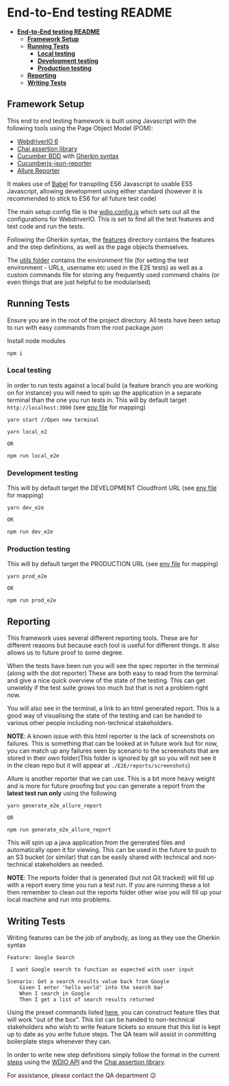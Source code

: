# **End-to-End testing README**

- [**End-to-End testing README**](#end-to-end-testing-readme)
  - [**Framework Setup**](#framework-setup)
  - [**Running Tests**](#running-tests)
    - [**Local testing**](#local-testing)
    - [**Development testing**](#development-testing)
    - [**Production testing**](#production-testing)
  - [**Reporting**](#reporting)
  - [**Writing Tests**](#writing-tests)

## **Framework Setup**

This end to end testing framework is built using Javascript with the following tools using the Page Object Model (POM):

- [WebdriverIO 6](https://webdriver.io/docs/api.html)
- [Chai assertion library](https://www.chaijs.com/)
- [Cucumber BDD](https://cucumber.io/) with [Gherkin syntax](https://cucumber.io/docs/gherkin/)
- [Cucumberjs-json-reporter](https://github.com/gkushang/cucumber-html-reporter)
- [Allure Reporter](http://allure.qatools.ru/)

It makes use of [Babel](https://babeljs.io/) for transpiling ES6 Javascript to usable ES5 Javascript, allowing development using either standard (however it is recommended to stick to ES6 for all future test code)

The main setup config file is the [wdio.config.js](wdio.conf.js) which sets out all the configurations for WebdriverIO. This is set to find all the test features and test code and run the tests.

Following the Gherkin syntax, the [features](./features) directory contains the features and the step definitions, as well as the page objects themselves.

The [utils folder](utils/) contains the environment file (for setting the test environment - URLs, username etc used in the E2E tests) as well as a custom commands file for storing any frequently used command chains (or even things that are just helpful to be modularised)

## **Running Tests**

Ensure you are in the root of the project directory. All tests have been setup to run with easy commands from the root package.json

Install node modules

    npm i

### **Local testing**

In order to run tests against a local build (a feature branch you are working on for instance) you will need to spin up the application in a separate terminal than the one you run tests in. This will by default target `http://localhost:3000` (see [env file](./utils/env.js) for mapping)

    yarn start //Open new terminal

    yarn local_e2

    OR

    npm run local_e2e

### **Development testing**

This will by default target the DEVELOPMENT Cloudfront URL (see [env file](./utils/env.js) for mapping)

    yarn dev_e2e

    OR

    npm run dev_e2e

### **Production testing**

This will by default target the PRODUCTION URL (see [env file](./utils/env.js) for mapping)

    yarn prod_e2e

    OR

    npm run prod_e2e

## **Reporting**

This framework uses several different reporting tools. These are for different reasons but because each tool is useful for different things. It also allows us to future proof to some degree.

When the tests have been run you will see the spec reporter in the terminal (along with the dot reporter)
These are both easy to read from the terminal and give a nice quick overview of the state of the testing. This can get unwieldy if the test suite grows too much but that is not a problem right now.

You will also see in the terminal, a link to an html generated report. This is a good way of visualising the state of the testing and can be handed to various other people including non-technical stakeholders.

**NOTE**: A known issue with this html reporter is the lack of screenshots on failures. This is something that can be looked at in future work but for now, you can match up any failures seen by scenario to the screenshots that are stored in their own folder(This folder is ignored by git so you will not see it in the clean repo but it will appear at `./E2E/reports/screenshots`)

Allure is another reporter that we can use. This is a bit more heavy weight and is more for future proofing but you can generate a report from the **latest test run only** using the following

    yarn generate_e2e_allure_report

    OR

    npm run generate_e2e_allure_report

This will spin up a java application from the generated files and automatically open it for viewing. This can be used in the future to push to an S3 bucket (or similar) that can be easily shared with technical and non-technical stakeholders as needed.

**NOTE**: The reports folder that is generated (but not Git tracked) will fill up with a report every time you run a test run. If you are running these a lot then remember to clean out the reports folder other wise you will fill up your local machine and run into problems.

## **Writing Tests**

Writing features can be the job of anybody, as long as they use the Gherkin syntax

    Feature: Google Search

     I want Google search to function as expected with user input

    Scenario: Get a search results value back from Google
        Given I enter 'hello world' into the search bar
        When I search in Google
        Then I get a list of search results returned

Using the preset commands listed [here](./features/step-definitions/available_steps.md), you can construct feature files that will work "out of the box". This list can be handed to non-technical stakeholders who wish to write feature tickets so ensure that this list is kept up to date as you write future steps. The QA team will assist in committing boilerplate steps whenever they can.

In order to write new step definitions simply follow the format in the current [steps](./features/step-definitions) using the [WDIO API](https://webdriver.io/docs/api.html) and the [Chai assertion library](https://www.chaijs.com/api/).

For assistance, please contact the QA department 😉
